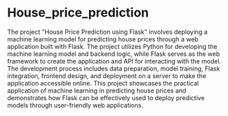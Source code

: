 # House_price_prediction

The project "House Price Prediction using Flask" involves deploying a machine learning model 
for predicting house prices through a web application built with Flask. The project utilizes 
Python for developing the machine learning model and backend logic, while Flask serves as the 
web framework to create the application and API for interacting with the model. The 
development process includes data preparation, model training, Flask integration, frontend 
design, and deployment on a server to make the application accessible online.
This project showcases the practical application of machine learning in predicting house 
prices and demonstrates how Flask can be effectively used to deploy predictive models through 
user-friendly web applications.

